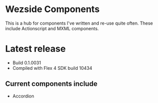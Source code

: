 Wezside Components
==================

This is a hub for components I've written and re-use quite often. These include Actionscript and MXML components.

Latest release
=======
* Build 0.1.0031
* Compiled with Flex 4 SDK build 10434 

Current components include
--------------------------

* Accordion
